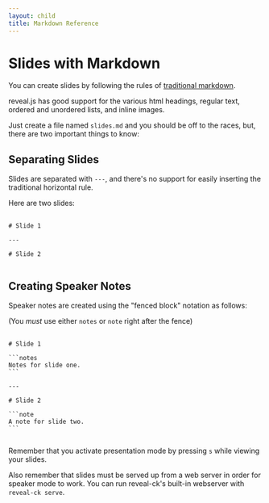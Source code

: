 ```yaml
---
layout: child
title: Markdown Reference
---
```


# Slides with Markdown

You can create slides by following the rules of
[traditional markdown][daring-fireball-markdown].

reveal.js has good support for the various html headings, regular
text, ordered and unordered lists, and inline images.

[daring-fireball-markdown]: http://daringfireball.net/projects/markdown/syntax

Just create a file named `slides.md` and you should be off to the
races, but, there are two important things to know:

## Separating Slides

Slides are separated with `---`, and there's no support for easily
inserting the traditional horizontal rule.

Here are two slides:

<pre>
  <code class="markdown">
# Slide 1

---

# Slide 2
  </code>
</pre>

## Creating Speaker Notes

Speaker notes are created using the "fenced block" notation as
follows:

(You *must* use either `notes` or `note` right after the fence)

<pre>
  <code class="markdown">
# Slide 1

```notes
Notes for slide one.
```

---

# Slide 2

```note
A note for slide two.
```
  </code>
</pre>

Remember that you activate presentation mode by pressing `s` while
viewing your slides.

Also remember that slides must be served up from a web server in order
for speaker mode to work. You can run reveal-ck's built-in webserver
with `reveal-ck serve`.
